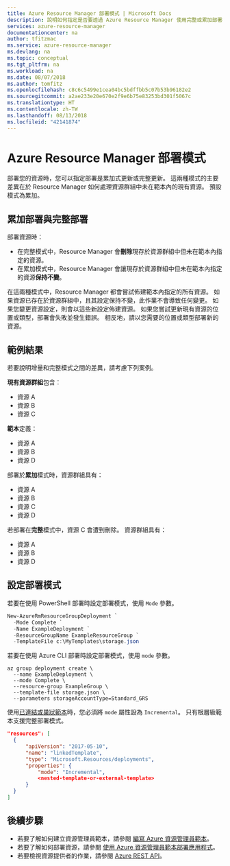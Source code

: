 ```yaml
---
title: Azure Resource Manager 部署模式 | Microsoft Docs
description: 說明如何指定是否要透過 Azure Resource Manager 使用完整或累加部署模式。
services: azure-resource-manager
documentationcenter: na
author: tfitzmac
ms.service: azure-resource-manager
ms.devlang: na
ms.topic: conceptual
ms.tgt_pltfrm: na
ms.workload: na
ms.date: 08/07/2018
ms.author: tomfitz
ms.openlocfilehash: c8c6c5499e1cea04bc5bdffbb5c07b53b96182e2
ms.sourcegitcommit: a2ae233e20e670e2f9e6b75e83253bd301f5067c
ms.translationtype: HT
ms.contentlocale: zh-TW
ms.lasthandoff: 08/13/2018
ms.locfileid: "42141874"
---
```

# <a name="azure-resource-manager-deployment-modes"></a>Azure Resource Manager 部署模式
部署您的資源時，您可以指定部署是累加式更新或完整更新。  這兩種模式的主要差異在於 Resource Manager 如何處理資源群組中未在範本內的現有資源。
預設模式為累加。

## <a name="incremental-and-complete-deployments"></a>累加部署與完整部署
部署資源時：

* 在完整模式中，Resource Manager 會**刪除**現存於資源群組中但未在範本內指定的資源。 
* 在累加模式中，Resource Manager 會讓現存於資源群組中但未在範本內指定的資源**保持不變**。

在這兩種模式中，Resource Manager 都會嘗試佈建範本內指定的所有資源。 如果資源已存在於資源群組中，且其設定保持不變，此作業不會導致任何變更。 如果您變更資源設定，則會以這些新設定佈建資源。 如果您嘗試更新現有資源的位置或類型，部署會失敗並發生錯誤。 相反地，請以您需要的位置或類型部署新的資源。

## <a name="example-result"></a>範例結果

若要說明增量和完整模式之間的差異，請考慮下列案例。

**現有資源群組**包含︰

* 資源 A
* 資源 B
* 資源 C

**範本**定義：

* 資源 A
* 資源 B
* 資源 D

部署於**累加**模式時，資源群組具有：

* 資源 A
* 資源 B
* 資源 C
* 資源 D

若部署在**完整**模式中，資源 C 會遭到刪除。 資源群組具有：

* 資源 A
* 資源 B
* 資源 D

## <a name="set-deployment-mode"></a>設定部署模式

若要在使用 PowerShell 部署時設定部署模式，使用 `Mode` 參數。

```powershell
New-AzureRmResourceGroupDeployment `
  -Mode Complete `
  -Name ExampleDeployment `
  -ResourceGroupName ExampleResourceGroup `
  -TemplateFile c:\MyTemplates\storage.json 
```

若要在使用 Azure CLI 部署時設定部署模式，使用 `mode` 參數。

```azurecli-interactive
az group deployment create \
  --name ExampleDeployment \
  --mode Complete \
  --resource-group ExampleGroup \
  --template-file storage.json \
  --parameters storageAccountType=Standard_GRS
```

使用[已連結或巢狀範本](resource-group-linked-templates.md)時，您必須將 `mode` 屬性設為 `Incremental`。 只有根層級範本支援完整部署模式。

```json
"resources": [
  {
      "apiVersion": "2017-05-10",
      "name": "linkedTemplate",
      "type": "Microsoft.Resources/deployments",
      "properties": {
          "mode": "Incremental",
          <nested-template-or-external-template>
      }
  }
]
```

## <a name="next-steps"></a>後續步驟
* 若要了解如何建立資源管理員範本，請參閱 [編寫 Azure 資源管理員範本](resource-group-authoring-templates.md)。
* 若要了解如何部署資源，請參閱 [使用 Azure 資源管理員範本部署應用程式](resource-group-template-deploy.md)。
* 若要檢視資源提供者的作業，請參閱 [Azure REST API](/rest/api/)。

